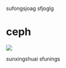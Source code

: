 sufongsjoag
sfjoglg
# ceph
![](http://docs.ceph.com/docs/master/_images/ditaa-cffd08dd3e192a5f1d724ad7930cb04200b9b425.png)

sunxingshuai
sfunings 

